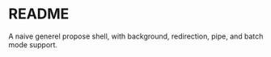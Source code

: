 # README

A naive generel propose shell, with background, redirection, pipe, and batch mode support.

